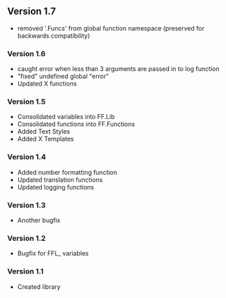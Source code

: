 ## Version 1.7
 - removed '.Funcs' from global function namespace (preserved for backwards compatibility)

### Version 1.6
 - caught error when less than 3 arguments are passed in to log function
 - "fixed" undefined global "error"
 - Updated X functions 

### Version 1.5
- Consolidated variables into FF.Lib
- Consolidated functions into FF.Functions
- Added Text Styles
- Added X Templates

### Version 1.4
- Added number formatting function
- Updated translation functions
- Updated logging functions

### Version 1.3
- Another bugfix

### Version 1.2
- Bugfix for FFL_ variables

### Version 1.1
- Created library